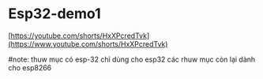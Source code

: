 # Esp32-demo1 
[https://youtube.com/shorts/HxXPcredTvk](https://www.youtube.com/shorts/HxXPcredTvk)



#note: thuw mục có esp-32 chỉ dùng cho esp32 các rhuw mục còn lại dành cho esp8266
